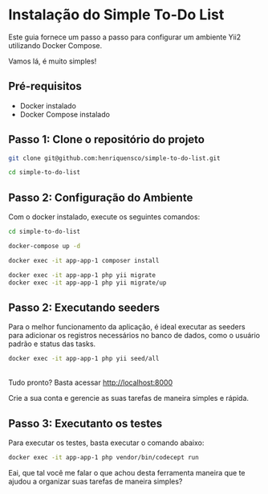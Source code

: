 # Instalação do Simple To-Do List

Este guia fornece um passo a passo para configurar um ambiente Yii2 utilizando Docker Compose.

Vamos lá, é muito simples!

## Pré-requisitos

- Docker instalado
- Docker Compose instalado

## Passo 1: Clone o repositório do projeto

```bash
git clone git@github.com:henriquensco/simple-to-do-list.git

cd simple-to-do-list
```

## Passo 2: Configuração do Ambiente

Com o docker instalado, execute os seguintes comandos:

```bash
cd simple-to-do-list

docker-compose up -d

docker exec -it app-app-1 composer install

docker exec -it app-app-1 php yii migrate
docker exec -it app-app-1 php yii migrate/up
```

## Passo 2: Executando seeders

Para o melhor funcionamento da aplicação, é ideal executar as seeders para adicionar os registros necessários no banco de dados, como o usuário padrão e status das tasks.

```bash
docker exec -it app-app-1 php yii seed/all 
```
<br>
Tudo pronto?
Basta acessar <a href="http://localhost:8000">http://localhost:8000</a>

Crie a sua conta e gerencie as suas tarefas de maneira simples e rápida.


## Passo 3: Executanto os testes

Para executar os testes, basta executar o comando abaixo:

```bash
docker exec -it app-app-1 php vendor/bin/codecept run
```

Eai, que tal você me falar o que achou desta ferramenta maneira que te ajudou a organizar suas tarefas de maneira simples?